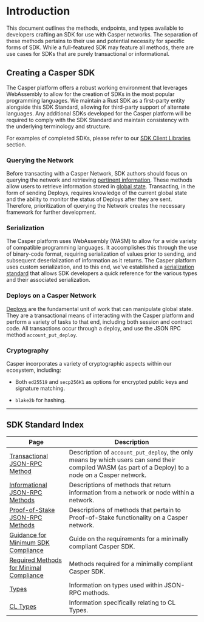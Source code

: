 # Introduction

This document outlines the methods, endpoints, and types available to developers crafting an SDK for use with Casper networks. The separation of these methods pertains to their use and potential necessity for specific forms of SDK. While a full-featured SDK may feature all methods, there are use cases for SDKs that are purely transactional or informational.

## Creating a Casper SDK

The Casper platform offers a robust working environment that leverages WebAssembly to allow for the creation of SDKs in the most popular programming languages. We maintain a Rust SDK as a first-party entity alongside this SDK Standard, allowing for third-party support of alternate languages. Any additional SDKs developed for the Casper platform will be required to comply with the SDK Standard and maintain consistency with the underlying terminology and structure. 

For examples of completed SDKs, please refer to our [SDK Client Libraries](../../../sdk/) section.

### Querying the Network

Before transacting with a Casper Network, SDK authors should focus on querying the network and retrieving [pertinent information](../sdkspec/json-rpc-informational.md). These methods allow users to retrieve information stored in [global state](../../../glossary/G#global-state). Transacting, in the form of sending Deploys, requires knowledge of the current global state and the ability to monitor the status of Deploys after they are sent. Therefore, prioritization of querying the Network creates the necessary framework for further development.

### Serialization

The Casper platform uses WebAssembly (WASM) to allow for a wide variety of compatible programming languages. It accomplishes this through the use of binary-code format, requiring serialization of values prior to sending, and subsequent deserialization of information as it returns. The Casper platform uses custom serialization, and to this end, we've established a [serialization standard](../../../design/serialization-standard/) that allows SDK developers a quick reference for the various types and their associated serialization.

### Deploys on a Casper Network

[Deploys](../../../design/execution-semantics#deploys) are the fundamental unit of work that can manipulate global state. They are a transactional means of interacting with the Casper platform and perform a variety of tasks to that end, including both session and contract code. All transactions occur through a deploy, and use the JSON RPC method `account_put_deploy`.

### Cryptography

Casper incorporates a variety of cryptographic aspects within our ecosystem, including:

* Both `ed25519` and `secp256K1` as options for encrypted public keys and signature matching.

* `blake2b` for hashing.

-------


## SDK Standard Index

|Page|Description|
|----|-----------|
|[Transactional JSON-RPC Method](../sdkspec/json-rpc-transactional.md)|Description of `account_put_deploy`, the only means by which users can send their compiled WASM (as part of a Deploy) to a node on a Casper network.|
|[Informational JSON-RPC Methods](../sdkspec/json-rpc-informational.md)|Descriptions of methods that return information from a network or node within a network.|
|[Proof-of-Stake JSON-RPC Methods](../sdkspec/json-rpc-pos.md)|Descriptions of methods that pertain to Proof-of-Stake functionality on a Casper network.|
|[Guidance for Minimum SDK Compliance](../sdkspec/guidance.md)|Guide on the requirements for a minimally compliant Casper SDK.|
|[Required Methods for Minimal Compliance](../sdkspec/json-rpc-minimal.md)|Methods required for a minimally compliant Casper SDK.|
|[Types](../sdkspec/types_chain.md)|Information on types used within JSON-RPC methods.|
|[CL Types](../sdkspec/types_cl.md)|Information specifically relating to CL Types.|
